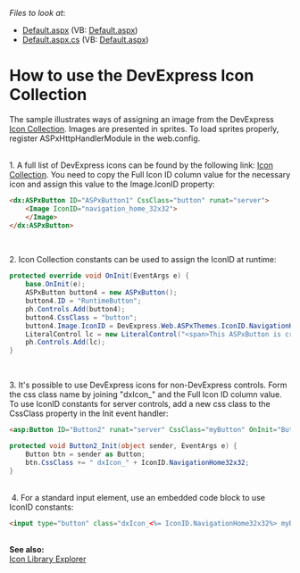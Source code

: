 <!-- default file list -->
*Files to look at*:

* [Default.aspx](./CS/Default.aspx) (VB: [Default.aspx](./VB/Default.aspx))
* [Default.aspx.cs](./CS/Default.aspx.cs) (VB: [Default.aspx](./VB/Default.aspx))
<!-- default file list end -->
# How to use the DevExpress Icon Collection


<p>The sample illustrates ways of assigning an image from the DevExpress <a href="https://documentation.devexpress.com/#AspNet/CustomDocument15861">Icon Collection</a>. Images are presented in sprites. To load sprites properly, register ASPxHttpHandlerModule in the web.config.<br><br></p>
<p>1. A full list of DevExpress icons can be found by the following link: <a href="https://codecentral.devexpress.com/T205563/">Icon Collection</a>. You need to copy the Full Icon ID column value for the necessary icon and assign this value to the Image.IconID property: </p>


```aspx
<dx:ASPxButton ID="ASPxButton1" CssClass="button" runat="server">
    <Image IconID="navigation_home_32x32">
    </Image>
</dx:ASPxButton>

```


<p> </p>
<p>2. Icon Collection constants can be used to assign the IconID at runtime:</p>


```cs
protected override void OnInit(EventArgs e) {
    base.OnInit(e);
    ASPxButton button4 = new ASPxButton();        
    button4.ID = "RuntimeButton";        
    ph.Controls.Add(button4);
    button4.CssClass = "button";
    button4.Image.IconID = DevExpress.Web.ASPxThemes.IconID.NavigationHome32x32;
    LiteralControl lc = new LiteralControl("<span>This ASPxButton is created at runtime in PlaceHolder</span>");
    ph.Controls.Add(lc);
}

```


<p> </p>
<p>3. It's possible to use DevExpress icons for non-DevExpress controls. Form the css class name by joining "dxIcon_" and the Full Icon ID column value. To use IconID constants for server controls, add a new css class to the CssClass property in the Init event handler:</p>


```aspx
<asp:Button ID="Button2" runat="server" CssClass="myButton" OnInit="Button2_Init" />

```




```cs
protected void Button2_Init(object sender, EventArgs e) {
    Button btn = sender as Button;
    btn.CssClass += " dxIcon_" + IconID.NavigationHome32x32;
}

```


<p><br> 4. For a standard input element, use an embedded code block to use IconID constants:</p>


```aspx
<input type="button" class="dxIcon_<%= IconID.NavigationHome32x32%> myButton" />
```


<p><br><strong>See also:</strong><br><a href="https://www.devexpress.com/Support/Center/p/T205563">Icon Library Explorer</a></p>

<br/>


